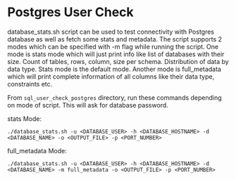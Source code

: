# Postgres User Check

database_stats.sh script can be used to test connectivity with Postgres database as well as fetch some stats and metadata. 
The script supports 2 modes which can be specified with -m flag while running the script. One mode is stats mode which 
will just print info like list of databases with their size. Count of tables, rows, column, size per schema. 
Distribution of data by data type. Stats mode is the default mode. Another mode is full_metadata which will print 
complete information of all columns like their data type, constraints etc.

From `sql_user_check_postgres` directory, run these commands depending on mode of script. This will ask
for database password.

stats Mode:
```shell
./database_stats.sh -u <DATABASE_USER> -h <DATABASE_HOSTNAME> -d <DATABASE_NAME> -o <OUTPUT_FILE> -p <PORT_NUMBER>
```

full_metadata Mode:
```shell
./database_stats.sh -u <DATABASE_USER> -h <DATABASE_HOSTNAME> -d <DATABASE_NAME> -m full_metadata -o <OUTPUT_FILE> -p <PORT_NUMBER>
```
